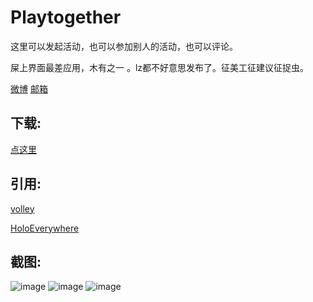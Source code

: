 Playtogether
============

这里可以发起活动，也可以参加别人的活动，也可以评论。

屎上界面最差应用，木有之一 。lz都不好意思发布了。征美工征建议征捉虫。

[微博][1]
[邮箱][2]

下载:
--------
[点这里][3]

引用:
--------
[volley][4]

[HoloEverywhere][5]

截图:
--------
![image](https://raw.github.com/xuyangbill/Playtogether/master/screenshots/1.png)
![image](https://raw.github.com/xuyangbill/Playtogether/master/screenshots/2.png)
![image](https://raw.github.com/xuyangbill/Playtogether/master/screenshots/3.png)

[1]: http://weibo.com/xuyangbill
[2]: mailto:nozomi@null.net
[3]: https://github.com/xuyangbill/Playtogether/raw/master/releases/Playtogether_1.00.apk
[4]: https://android.googlesource.com/platform/frameworks/volley
[5]: https://github.com/Prototik/HoloEverywhere
